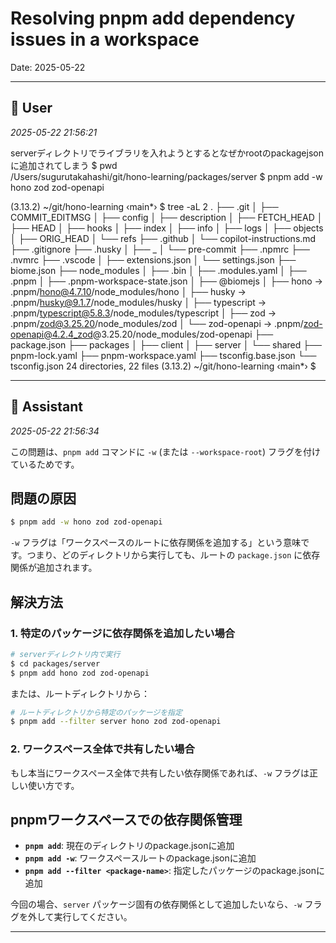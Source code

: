 # Resolving pnpm add dependency issues in a workspace

Date: 2025-05-22

---

## 👤 User
*2025-05-22 21:56:21*

serverディレクトリでライブラリを入れようとするとなぜかrootのpackagejsonに追加されてしまう
$ pwd                             
/Users/sugurutakahashi/git/hono-learning/packages/server
$ pnpm add -w hono zod zod-openapi

(3.13.2) ~/git/hono-learning  ‹main*› $ tree -aL 2
.
├── .git
│   ├── COMMIT_EDITMSG
│   ├── config
│   ├── description
│   ├── FETCH_HEAD
│   ├── HEAD
│   ├── hooks
│   ├── index
│   ├── info
│   ├── logs
│   ├── objects
│   ├── ORIG_HEAD
│   └── refs
├── .github
│   └── copilot-instructions.md
├── .gitignore
├── .husky
│   ├── _
│   └── pre-commit
├── .npmrc
├── .nvmrc
├── .vscode
│   ├── extensions.json
│   └── settings.json
├── biome.json
├── node_modules
│   ├── .bin
│   ├── .modules.yaml
│   ├── .pnpm
│   ├── .pnpm-workspace-state.json
│   ├── @biomejs
│   ├── hono -&gt; .pnpm/hono@4.7.10/node_modules/hono
│   ├── husky -&gt; .pnpm/husky@9.1.7/node_modules/husky
│   ├── typescript -&gt; .pnpm/typescript@5.8.3/node_modules/typescript
│   ├── zod -&gt; .pnpm/zod@3.25.20/node_modules/zod
│   └── zod-openapi -&gt; .pnpm/zod-openapi@4.2.4_zod@3.25.20/node_modules/zod-openapi
├── package.json
├── packages
│   ├── client
│   ├── server
│   └── shared
├── pnpm-lock.yaml
├── pnpm-workspace.yaml
├── tsconfig.base.json
└── tsconfig.json
24 directories, 22 files
(3.13.2) ~/git/hono-learning  ‹main*› $

---

## 🤖 Assistant
*2025-05-22 21:56:34*

この問題は、`pnpm add` コマンドに `-w` (または `--workspace-root`) フラグを付けているためです。

## 問題の原因

```bash
$ pnpm add -w hono zod zod-openapi
```

`-w` フラグは「ワークスペースのルートに依存関係を追加する」という意味です。つまり、どのディレクトリから実行しても、ルートの `package.json` に依存関係が追加されます。

## 解決方法

### 1. 特定のパッケージに依存関係を追加したい場合

```bash
# serverディレクトリ内で実行
$ cd packages/server
$ pnpm add hono zod zod-openapi
```

または、ルートディレクトリから：

```bash
# ルートディレクトリから特定のパッケージを指定
$ pnpm add --filter server hono zod zod-openapi
```

### 2. ワークスペース全体で共有したい場合

もし本当にワークスペース全体で共有したい依存関係であれば、`-w` フラグは正しい使い方です。

## pnpmワークスペースでの依存関係管理

- **`pnpm add`**: 現在のディレクトリのpackage.jsonに追加
- **`pnpm add -w`**: ワークスペースルートのpackage.jsonに追加
- **`pnpm add --filter <package-name>`**: 指定したパッケージのpackage.jsonに追加

今回の場合、`server` パッケージ固有の依存関係として追加したいなら、`-w` フラグを外して実行してください。

---
